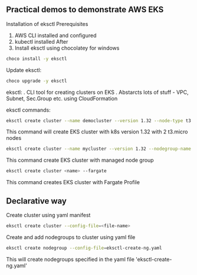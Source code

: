 ## Practical demos to demonstrate AWS EKS

Installation of eksctl
Prerequisites
1. AWS CLI installed and configured
2. kubectl installed
After
3. Install eksctl using chocolatey for windows
```bash
choco install -y eksctl
```
Update eksctl:
```bash
choco upgrade -y eksctl
```

eksctl:
. CLI tool for creating clusters on EKS
. Abstarcts lots of stuff - VPC, Subnet, Sec.Group etc. using CloudFormation

eksctl commands:
```bash
eksctl create cluster --name democluster --version 1.32 --node-type t3.micro --nodes 2
```
This command will create EKS cluster with k8s version 1.32 with 2 t3.micro nodes 

```bash
eksctl create cluster --name mycluster --version 1.32 --nodegroup-name <nodegroupname> --node-type t3.micro --nodes 2 --managed
```
This command create EKS cluster with managed node group

```bash
eksctl create cluster <name> --fargate
```
This command creates EKS cluster with Fargate Profile

## Declarative way
Create cluster using yaml manifest
```bash
eksctl create cluster --config-file=<file-name>
```

Create and add nodegroups to cluster using yaml file
```bash
eksctl create nodegroup --config-file=eksctl-create-ng.yaml
```
This will create nodegroups specified in the yaml  file 'eksctl-create-ng.yaml'